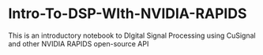 # Intro-To-DSP-WIth-NVIDIA-RAPIDS
This is an introductory notebook to DIgital Signal Processing using CuSignal and other NVIDIA RAPIDS open-source API
